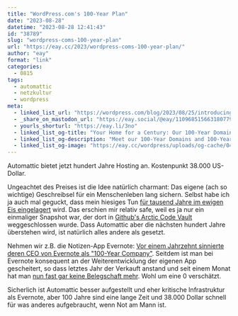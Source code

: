 ```yaml
---
title: "WordPress.com's 100-Year Plan"
date: "2023-08-28"
datetime: "2023-08-28 12:41:43"
id: "38789"
slug: "wordpress-coms-100-year-plan"
url: "https://eay.cc/2023/wordpress-coms-100-year-plan/"
author: "eay"
format: "link"
categories:
  - 0815
tags:
  - automattic
  - netzkultur
  - wordpress
meta:
  - linked_list_url: "https://wordpress.com/blog/2023/08/25/introducing-the-100-year-plan/"
  - _share_on_mastodon_url: "https://eay.social/@eay/110968515663180779"
  - yourls_shorturl: "https://eay.li/3no"
  - linked_list_og-title: "Your Home for a Century: Our 100-Year Domains and Plans"
  - linked_list_og-description: "Meet our 100-Year Domains and 100-Year Plan, here to help you secure your digital legacy long-term."
  - linked_list_og-image: "https://eay.cc/wordpress/uploads/og-cache/048de6ae51c2e5fcc8e4a7c546d2b0bb.webp"
---
```


Automattic bietet jetzt hundert Jahre Hosting an. Kostenpunkt 38.000 US-Dollar.

Ungeachtet des Preises ist die Idee natürlich charmant: Das eigene (ach so wichtige) Geschreibsel für ein Menschenleben lang sichern. Selbst habe ich ja auch mal geguckt, dass mein hiesiges Tun [für tausend Jahre im ewigen Eis eingelagert](https://eay.cc/2020/status-2020-07-19-2152/) wird. Das erschien mir relativ safe, weil es ja nur ein einmaliger Snapshot war, der dort in [Github's Arctic Code Vault](https://archiveprogram.github.com/arctic-vault/) weggeschlossen wurde. Dass Automattic aber die nächsten hundert Jahre überstehen wird, ist natürlich alles andere als gesetzt.

Nehmen wir z.B. die Notizen-App Evernote: [Vor einem Jahrzehnt sinnierte deren CEO von Evernote als "100-Year Company"](https://www.youtube.com/watch?v=XIZaz25Ueq0). Seitdem ist man bei Evernote konsequent an der Weiterentwicklung der eigenen App gescheitert, so dass letztes Jahr der Verkauft anstand und seit einem Monat hat man [nun fast gar keine Belegschaft mehr](https://www.heise.de/news/Evernote-entlaesst-fast-alle-Mitarbeiter-9211448.html). Wohl um eine 0 verschätzt.

Sicherlich ist Automattic besser aufgestellt und eher kritische Infrastruktur als Evernote, aber 100 Jahre sind eine lange Zeit und 38.000 Dollar schnell für was anderes aufgebraucht, wenn Not am Mann ist.
